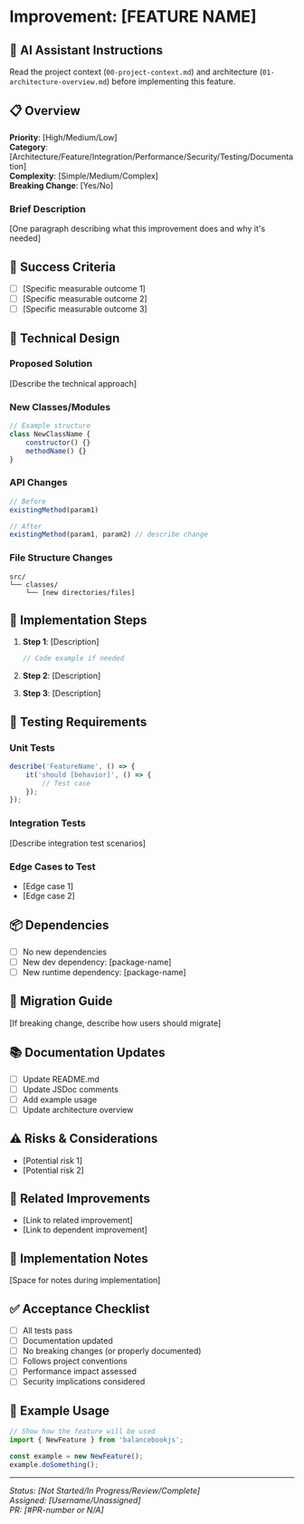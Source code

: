 # Improvement: [FEATURE NAME]

## 🎯 AI Assistant Instructions
Read the project context (`00-project-context.md`) and architecture (`01-architecture-overview.md`) before implementing this feature.

## 📋 Overview
**Priority**: [High/Medium/Low]  
**Category**: [Architecture/Feature/Integration/Performance/Security/Testing/Documentation]  
**Complexity**: [Simple/Medium/Complex]  
**Breaking Change**: [Yes/No]

### Brief Description
[One paragraph describing what this improvement does and why it's needed]

## 🎯 Success Criteria
- [ ] [Specific measurable outcome 1]
- [ ] [Specific measurable outcome 2]
- [ ] [Specific measurable outcome 3]

## 📐 Technical Design

### Proposed Solution
[Describe the technical approach]

### New Classes/Modules
```javascript
// Example structure
class NewClassName {
    constructor() {}
    methodName() {}
}
```

### API Changes
```javascript
// Before
existingMethod(param1)

// After
existingMethod(param1, param2) // describe change
```

### File Structure Changes
```
src/
└── classes/
    └── [new directories/files]
```

## 🔄 Implementation Steps

1. **Step 1**: [Description]
   ```javascript
   // Code example if needed
   ```

2. **Step 2**: [Description]

3. **Step 3**: [Description]

## 🧪 Testing Requirements

### Unit Tests
```javascript
describe('FeatureName', () => {
    it('should [behavior]', () => {
        // Test case
    });
});
```

### Integration Tests
[Describe integration test scenarios]

### Edge Cases to Test
- [Edge case 1]
- [Edge case 2]

## 📦 Dependencies
- [ ] No new dependencies
- [ ] New dev dependency: [package-name]
- [ ] New runtime dependency: [package-name]

## 🔄 Migration Guide
[If breaking change, describe how users should migrate]

## 📚 Documentation Updates
- [ ] Update README.md
- [ ] Update JSDoc comments
- [ ] Add example usage
- [ ] Update architecture overview

## ⚠️ Risks & Considerations
- [Potential risk 1]
- [Potential risk 2]

## 🔗 Related Improvements
- [Link to related improvement]
- [Link to dependent improvement]

## 📝 Implementation Notes
[Space for notes during implementation]

## ✅ Acceptance Checklist
- [ ] All tests pass
- [ ] Documentation updated
- [ ] No breaking changes (or properly documented)
- [ ] Follows project conventions
- [ ] Performance impact assessed
- [ ] Security implications considered

## 🎯 Example Usage
```javascript
// Show how the feature will be used
import { NewFeature } from 'balancebookjs';

const example = new NewFeature();
example.doSomething();
```

---
*Status: [Not Started/In Progress/Review/Complete]*  
*Assigned: [Username/Unassigned]*  
*PR: [#PR-number or N/A]*
